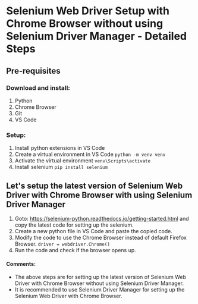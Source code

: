 # Selenium Web Driver Setup with Chrome Browser without using Selenium Driver Manager - Detailed Steps

## Pre-requisites

### Download and install:
1. Python
2. Chrome Browser
3. Git
4. VS Code

### Setup:
1. Install python extensions in VS Code
2. Create a virtual environment in VS Code `python -m venv venv`
3. Activate the virtual environment `venv\Scripts\activate`
4. Install selenium `pip install selenium`

## Let's setup the latest version of Selenium Web Driver with Chrome Browser with using Selenium Driver Manager

1. Goto: https://selenium-python.readthedocs.io/getting-started.html and copy the latest code for setting up the selenium.
2. Create a new python file in VS Code and paste the copied code.
3. Modify the code to use the Chrome Browser instead of default Firefox Browser. `driver = webdriver.Chrome()`
4. Run the code and check if the browser opens up.

#### Comments:
- The above steps are for setting up the latest version of Selenium Web Driver with Chrome Browser without using Selenium Driver Manager.
- It is recommended to use Selenium Driver Manager for setting up the Selenium Web Driver with Chrome Browser.